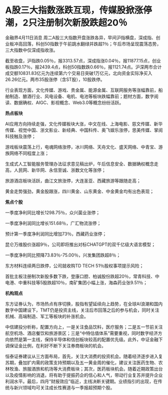 # A股三大指数涨跌互现，传媒股掀涨停潮，2只注册制次新股跌超20％

金融界4月11日消息
周二A股三大指数开盘涨跌各异，早间沪指横盘，深成指、创业板冲高回落，科创50指数于午前跳水翻绿并跌超1％；午后市场呈现震荡态势，三大指数中仅深成指收涨。

截至收盘，沪指跌0.05％，报3313.57点，深成指涨0.04％，报11877.15点，创业板指跌0.17％，报2439.4点，科创50指数跌0.66％，报1121.74点。沪深两市合计成交额10831.83亿元为连续第六个交易日突破1万亿元，北向资金实际净买入26.26亿元。两市35股涨停（含ST股），10股跌停。

行业表现方面，文化传媒、游戏、贵金属、能源金属、互联网服务等涨幅靠前，船舶制造、酿酒行业、风电设备、电机、电池等板块跌幅靠前；题材方面，数字阅读、数据确权、AIGC、影视概念、Web3.0等概念纷纷活跃。

**热点板块**

AI应用方向持续走强，文化传媒板块大涨，中文在线、上海电影、慈文传媒、新华传媒、视觉中国、浙文影业、新经典、中国科传、奥飞娱乐涨停，思美传媒、掌阅科技触及涨停；

游戏板块震荡上行，电魂网络涨停，冰川网络、天舟文化、盛天网络、中青宝、游族网络不同程度上涨；

生成式人工智能服务管理办法征求意见稿出炉，午后信息安全、数据确权概念走高，人民网、新华网、永信至诚、浙数文化等涨停；

旅游酒店板块活跃，曲江文旅涨停，大连圣亚、西藏旅游等跟随走高；

黄金走势强劲，黄金股跟涨，四川黄金、山东黄金、中金黄金均有出色表现；

**焦点个股**

一季度净利同比增长1298.75％，众兴菌业涨停；

一季度净利润同比增长151.68％，广汇物流涨停；

预计第一季度净利润同比增加73％，西藏药业涨停；

昆仑万维股价涨超9％，公司即将推出对标CHATGPT的双千亿级大语言模型；

一季度净利同比预降73.83％-75.00％，兴发集团跌超8％；

东方材料连续两日跌停，公司就收购TD TECH 51％股权事项提示风险；

首批主板注册制次新股多数下跌，登康口腔、柏诚股份跌超20％，常青科技、中电港、中重科技等5股跌超10％，南矿集团小幅上涨，海森药业张9.51％；

**机构观点**

东方证券认为，市场热点有序切换，股指有望延续向上趋势，在全球AI浪潮和国内数字中国建设下，TMT仍是投资主线，关注后市回落之后的参与机会，同时关注机械、高端制造、军工等板块的补涨机会。

中信建投分析称，配置方向上，一是关注食品饮料，医疗服务；二是五一节前关注航空机场、酒店餐饮和旅游景区；三是“中特估值体系”需要重视，同时数字经济方向依然是第一主线，保持半导体和信创板块较高的配置优先级。此外，中证金融下调保证金比例，在利好不断下关注券商板块的机会。

恒泰证券建议从三方面布局，首先，关注大消费的投资机会。随着经济逐步进入复苏期，叠加扩内需的政策支持预期以及五一黄金周的催化，建议关注医药生物、农林牧渔、旅服酒旅和机场等大消费板块；其次，医药板块机会。随着近期政策出台以及疫情影响的消退，将有助于提振药企的信心和人气，带动行业复苏并提升企业利润水平。最后，四月“财报效应”临近，主线决断关键期。业绩指引的出现，在传统与新兴领域均可关注成长性赛道与一季报超预期个股。

